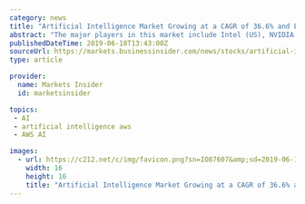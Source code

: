 ```yaml
---
category: news
title: "Artificial Intelligence Market Growing at a CAGR of 36.6% and Expected to Reach $190.61 Billion by 2025 - Exclusive Report by MarketsandMarkets™"
abstract: "The major players in this market include Intel (US), NVIDIA (US), Xilinx (US), Samsung (South Korea), Facebook (US), Micron(US), IBM (US), Google (US), Microsoft (US), and AWS (US). Please Explore Relevant Reports: Automotive Artificial Intelligence ..."
publishedDateTime: 2019-06-18T13:43:00Z
sourceUrl: https://markets.businessinsider.com/news/stocks/artificial-intelligence-market-growing-at-a-cagr-of-36-6-and-expected-to-reach-190-61-billion-by-2025-exclusive-report-by-marketsandmarkets-1028288204
type: article

provider:
  name: Markets Insider
  id: marketsinsider

topics:
 - AI
 - artificial intelligence aws
 - AWS AI

images:
  - url: https://c212.net/c/img/favicon.png?sn=IO87607&amp;sd=2019-06-18
    width: 16
    height: 16
    title: "Artificial Intelligence Market Growing at a CAGR of 36.6% and Expected to Reach $190.61 Billion by 2025 - Exclusive Report by MarketsandMarkets™"
---
```


